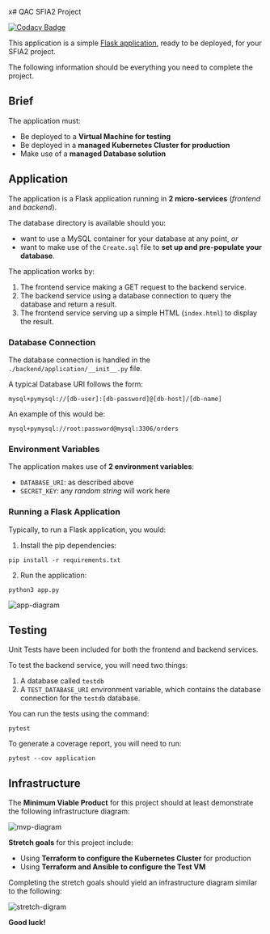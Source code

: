 x# QAC SFIA2 Project

[![Codacy Badge](https://api.codacy.com/project/badge/Grade/0c689785321d4944a43a8344b425dc65)](https://app.codacy.com/manual/DKhan1998/cne-sfia2-project?utm_source=github.com&utm_medium=referral&utm_content=DKhan1998/cne-sfia2-project&utm_campaign=Badge_Grade_Settings)

This application is a simple [Flask application](https://flask.palletsprojects.com/en/1.1.x/quickstart/#a-minimal-application), ready to be deployed, for your SFIA2 project.

The following information should be everything you need to complete the project.

## Brief

The application must:

- Be deployed to a **Virtual Machine for testing**
- Be deployed in a **managed Kubernetes Cluster for production**
- Make use of a **managed Database solution**

## Application

The application is a Flask application running in **2 micro-services** (*frontend* and *backend*).  

The database directory is available should you: 
  - want to use a MySQL container for your database at any point, *or*
  - want to make use of the `Create.sql` file to **set up and pre-populate your database**.

The application works by:
1. The frontend service making a GET request to the backend service. 
2. The backend service using a database connection to query the database and return a result.
3. The frontend service serving up a simple HTML (`index.html`) to display the result.

### Database Connection

The database connection is handled in the `./backend/application/__init__.py` file.

A typical Database URI follows the form:

```
mysql+pymysql://[db-user]:[db-password]@[db-host]/[db-name]
```

An example of this would be:

```
mysql+pymysql://root:password@mysql:3306/orders
```

### Environment Variables

The application makes use of **2 environment variables**:

- `DATABASE_URI`: as described above
- `SECRET_KEY`: any *random string* will work here

### Running a Flask Application

Typically, to run a Flask application, you would:

1. Install the pip dependencies:

```
pip install -r requirements.txt
```

2. Run the application:

```
python3 app.py
```

![app-diagram](https://i.imgur.com/wnbDazy.png)

## Testing

Unit Tests have been included for both the frontend and backend services.

To test the backend service, you will need two things:

1. A database called `testdb`
2. A `TEST_DATABASE_URI` environment variable, which contains the database connection for the `testdb` database.

You can run the tests using the command:

```
pytest
```

To generate a coverage report, you will need to run:

```
pytest --cov application
```

## Infrastructure

The **Minimum Viable Product** for this project should at least demonstrate the following infrastructure diagram:

![mvp-diagram](https://i.imgur.com/i5qfOas.png)

**Stretch goals** for this project include:

- Using **Terraform to configure the Kubernetes Cluster** for production 
- Using **Terraform and Ansible to configure the Test VM**

Completing the stretch goals should yield an infrastructure diagram similar to the following:

![stretch-digram](https://i.imgur.com/Q5zljVl.png)

**Good luck!**
